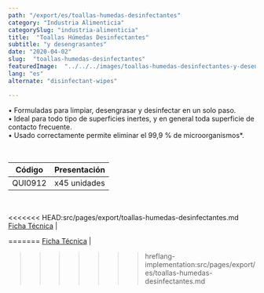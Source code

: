 ```yaml
---
path: "/export/es/toallas-humedas-desinfectantes"
category: "Industria Alimenticia"
categorySlug: "industria-alimenticia"
title:  "Toallas Húmedas Desinfectantes"
subtitle: "y desengrasantes"
date: "2020-04-02"
slug:  "toallas-humedas-desinfectantes"
featuredImage:  "../../../images/toallas-humedas-desinfectantes-y-desengrasantes.jpg"
lang: "es"
alternate: "disinfectant-wipes"

---
```

• Formuladas para limpiar, desengrasar y desinfectar en un solo paso. <br/>
• Ideal para todo tipo de superficies inertes, y en general toda superficie de contacto frecuente. <br/>
• Usado correctamente permite eliminar el 99,9 % de microorganismos*.

 <br/>
<table class="min-w-full md:min-w-0 divide-y-2 divide-white">
          <thead class=" bg-white">
            <tr>
              <th scope="col" class="px-2 py-2 text-center text-xs font-medium text-white bg-primary-default  tracking-wider">
                Código
              </th>
              <th scope="col" class="px-2 py-2 text-center text-xs font-medium text-white bg-primary-lighter  tracking-wider">
                Presentación
              </th>
            </tr>
          </thead>
          <tbody>
            <tr class="bg-gray-300">
              <td class="px-2 py-2 whitespace-nowrap text-xs text-gray-700 text-center">
              QUI0912
              </td>
              <td class="px-2 py-2 whitespace-nowrap text-xs text-gray-700 text-center">
              x45 unidades
              </td>
            </tr>
          </tbody>
        </table>
        <br>

<<<<<<< HEAD:src/pages/export/toallas-humedas-desinfectantes.md
 <a href="../../../files/FT-exportacion-toallas-humedas-desinfectantes.pdf" target="_blank" rel="noopener">Ficha Técnica</a> |
 
=======
 <a href="../../../files/FT-toallas-humedas-desinfectantes.pdf" target="_blank" rel="noopener">Ficha Técnica</a> |
>>>>>>> hreflang-implementation:src/pages/export/es/toallas-humedas-desinfectantes.md
